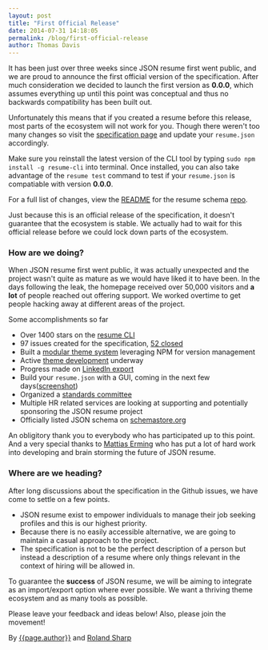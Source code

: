 ```yaml
---
layout: post
title: "First Official Release"
date: 2014-07-31 14:18:05
permalink: /blog/first-official-release
author: Thomas Davis
---
```


It has been just over three weeks since JSON resume first went public, and we are proud to announce the first official version of the specification. After much consideration we decided to launch the first version as **0.0.0**, which assumes everything up until this point was conceptual and thus no backwards compatibility has been built out.

Unfortunately this means that if you created a resume before this release, most parts of the ecosystem will not work for you. Though there weren't too many changes so visit the [specification page](/specification) and update your `resume.json` accordingly.

Make sure you reinstall the latest version of the CLI tool by typing `sudo npm install -g resume-cli` into terminal. Once installed, you can also take advantage of the `resume test` command to test if your `resume.json` is compatiable with version **0.0.0**.

For a full list of changes, view the [README](https://github.com/jsonresume/resume-schema#change-log) for the resume schema [repo](https://github.com/jsonresume/resume-schema).

Just because this is an official release of the specification, it doesn't guarantee that the ecosystem is stable. We actually had to wait for this official release before we could lock down parts of the ecosystem.

### How are we doing?

When JSON resume first went public, it was actually unexpected and the project wasn't quite as mature as we would have liked it to have been. In the days following the leak, the homepage received over 50,000 visitors and **a lot** of people reached out offering support. We worked overtime to get people hacking away at different areas of the project.

Some accomplishments so far

* Over 1400 stars on the [resume CLI](https://github.com/jsonresume/resume-cli)
* 97 issues created for the specification, [52 closed](https://github.com/jsonresume/resume-schema/issues?q=is%3Aissue+is%3Aclosed)
* Built a [modular theme system](https://github.com/jsonresume/theme-manager) leveraging NPM for version management
* Active [theme development](http://node-modules.com/search?q=jsonresume-theme-*) underway
* Progress made on [LinkedIn export](http://jmperezperez.com/linkedin-to-json-resume/)
* Build your `resume.json` with a GUI, coming in the next few days([screenshot](http://i.imgur.com/RYqIdUp.png))
* Organized a [standards committee](/team)
* Multiple HR related services are looking at supporting and potentially sponsoring the JSON resume project
* Officially listed JSON schema on [schemastore.org](http://schemastore.org/)

An obligitory thank you to everybody who has participated up to this point. And a very special thanks to [Mattias Erming](https://github.com/erming) who has put a lot of hard work into developing and brain storming the future of JSON resume.

### Where are we heading?

After long discussions about the specification in the Github issues, we have come to settle on a few points.

* JSON resume exist to empower individuals to manage their job seeking profiles and this is our highest priority.
* Because there is no easily accessible alternative, we are going to maintain a casual approach to the project.
* The specification is not to be the perfect description of a person but instead a description of a resume where only things relevant in the context of hiring will be allowed in.

To guarantee the **success** of JSON resume, we will be aiming to integrate as an import/export option where ever possible. We want a thriving theme ecosystem and as many tools as possible.

Please leave your feedback and ideas below! Also, please join the movement!

By <a href="http://registry.jsonresume.org/thomasdavis">{{page.author}}</a>
and <a href="http://registry.jsonresume.org/rolandsharp">Roland Sharp</a>
